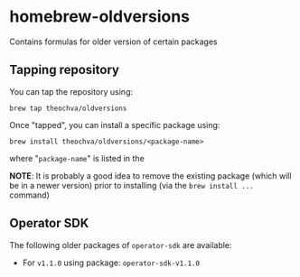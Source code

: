 # homebrew-oldversions
Contains formulas for older version of certain packages

## Tapping repository

You can tap the repository using:

```
brew tap theochva/oldversions
```

Once "tapped", you can install a specific package using:

```
brew install theochva/oldversions/<package-name>
```

where "`package-name`" is listed in the 

**NOTE**: It is probably a good idea to remove the existing package (which will be in a newer version) prior to installing (via the `brew install ...` command)

## Operator SDK

The following older packages of `operator-sdk` are available:

- For `v1.1.0` using package: `operator-sdk-v1.1.0`

